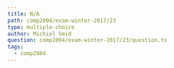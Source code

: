 ```yaml
---
title: N/A
path: comp2804/exam-winter-2017/23
type: multiple-choice
author: Michiel Smid
question: comp2804/exam-winter-2017/23/question.ts
tags:
  - comp2804
---
```


